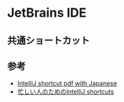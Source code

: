 # JetBrains IDE

## 共通ショートカット

## 参考
- [IntelliJ shortcut pdf with Japanese](https://qiita.com/cypher256/items/8ce0527a46bd7cfe43eb)
- [忙しい人のためのIntelliJ shortcuts](https://qiita.com/yoppe/items/f7cbeb825c071691d3f2)

